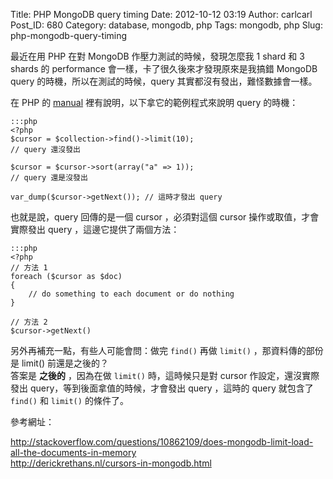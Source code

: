 Title: PHP MongoDB query timing
Date: 2012-10-12 03:19
Author: carlcarl
Post_ID: 680
Category: database, mongodb, php
Tags: mongodb, php
Slug: php-mongodb-query-timing

最近在用 PHP 在對 MongoDB 作壓力測試的時候，發現怎麼我 1 shard 和 3
shards 的 performance 會一樣，卡了很久後來才發現原來是我搞錯 MongoDB
query 的時機，所以在測試的時候，query 其實都沒有發出，難怪數據會一樣。  
<!--more-->  
在 PHP 的 [manual][] 裡有說明，以下拿它的範例程式來說明 query 的時機：

	:::php
	<?php
	$cursor = $collection->find()->limit(10);
	// query 還沒發出

	$cursor = $cursor->sort(array("a" => 1));
	// query 還是沒發出
	
	var_dump($cursor->getNext()); // 這時才發出 query


也就是說，query 回傳的是一個 cursor ，必須對這個 cursor
操作或取值，才會實際發出 query ，這邊它提供了兩個方法：

	:::php
	<?php
	// 方法 1
	foreach ($cursor as $doc) 
	{
    	// do something to each document or do nothing
	}

	// 方法 2
	$cursor->getNext()


另外再補充一點，有些人可能會問：做完 `find()` 再做 `limit()`
，那資料傳的部份是 limit() 前還是之後的？  
答案是 **之後的** ，因為在做 `limit()` 時，這時候只是對 cursor
作設定，還沒實際發出 query，等到後面拿值的時候，才會發出 query ，這時的
query 就包含了 `find()` 和 `limit()` 的條件了。

參考網址：  

<http://stackoverflow.com/questions/10862109/does-mongodb-limit-load-all-the-documents-in-memory>  
<http://derickrethans.nl/cursors-in-mongodb.html>

  [manual]: http://php.net/manual/en/class.mongocursor.php
